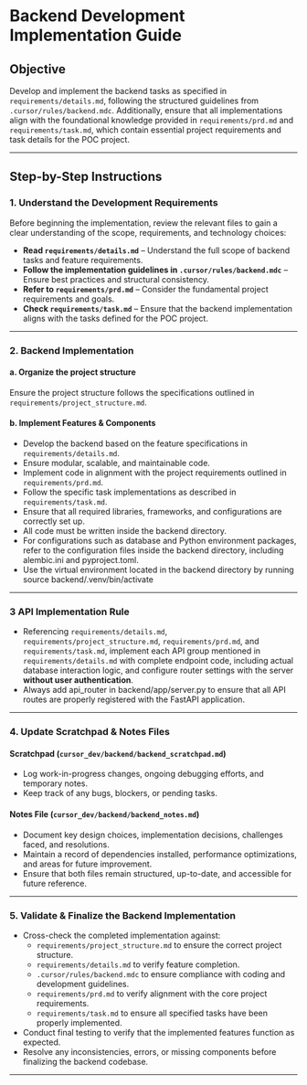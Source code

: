 
# **Backend Development Implementation Guide**  

## **Objective**  
Develop and implement the backend tasks as specified in `requirements/details.md`, following the structured guidelines from `.cursor/rules/backend.mdc`. Additionally, ensure that all implementations align with the foundational knowledge provided in `requirements/prd.md` and `requirements/task.md`, which contain essential project requirements and task details for the POC project.  

---  

## **Step-by-Step Instructions**  

### **1. Understand the Development Requirements**  
Before beginning the implementation, review the relevant files to gain a clear understanding of the scope, requirements, and technology choices:  

- **Read `requirements/details.md`** – Understand the full scope of backend tasks and feature requirements.  
- **Follow the implementation guidelines in `.cursor/rules/backend.mdc`** – Ensure best practices and structural consistency.  
- **Refer to `requirements/prd.md`** – Consider the fundamental project requirements and goals.  
- **Check `requirements/task.md`** – Ensure that the backend implementation aligns with the tasks defined for the POC project.  

---  

### **2. Backend Implementation**  

#### **a. Organize the project structure**  
Ensure the project structure follows the specifications outlined in `requirements/project_structure.md`.  

#### **b. Implement Features & Components**  
- Develop the backend based on the feature specifications in `requirements/details.md`.  
- Ensure modular, scalable, and maintainable code.  
- Implement code in alignment with the project requirements outlined in `requirements/prd.md`.  
- Follow the specific task implementations as described in `requirements/task.md`.  
- Ensure that all required libraries, frameworks, and configurations are correctly set up.  
- All code must be written inside the backend directory.
-  For configurations such as database and Python environment packages, refer to the configuration files inside the backend directory, including alembic.ini and pyproject.toml.
- Use the virtual environment located in the backend directory by running source backend/.venv/bin/activate

---  

### **3 API Implementation Rule**  
- Referencing `requirements/details.md`, `requirements/project_structure.md`, `requirements/prd.md`, and `requirements/task.md`, implement each API group mentioned in `requirements/details.md` with complete endpoint code, including actual database interaction logic, and configure router settings with the server **without user authentication**.  
- Always add api_router in backend/app/server.py to ensure that all API routes are properly registered with the FastAPI application.

---  

### **4. Update Scratchpad & Notes Files**  

#### **Scratchpad (`cursor_dev/backend/backend_scratchpad.md`)**  
- Log work-in-progress changes, ongoing debugging efforts, and temporary notes.  
- Keep track of any bugs, blockers, or pending tasks.  

#### **Notes File (`cursor_dev/backend/backend_notes.md`)**  
- Document key design choices, implementation decisions, challenges faced, and resolutions.  
- Maintain a record of dependencies installed, performance optimizations, and areas for future improvement.  
- Ensure that both files remain structured, up-to-date, and accessible for future reference.  

---  

### **5. Validate & Finalize the Backend Implementation**  
- Cross-check the completed implementation against:  
  - `requirements/project_structure.md` to ensure the correct project structure.  
  - `requirements/details.md` to verify feature completion.  
  - `.cursor/rules/backend.mdc` to ensure compliance with coding and development guidelines.  
  - `requirements/prd.md` to verify alignment with the core project requirements.  
  - `requirements/task.md` to ensure all specified tasks have been properly implemented.  
- Conduct final testing to verify that the implemented features function as expected.  
- Resolve any inconsistencies, errors, or missing components before finalizing the backend codebase.  

---  
